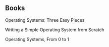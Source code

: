 ---
--- 

## Books 

Operating Systems: Three Easy Pieces

Writing a Simple Operating System from Scratch

Operating Systems, From 0 to 1 